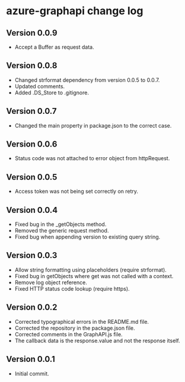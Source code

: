 # azure-graphapi change log

## Version 0.0.9

- Accept a Buffer as request data.

## Version 0.0.8

- Changed strformat dependency from version 0.0.5 to 0.0.7.
- Updated comments.
- Added .DS_Store to .gitignore.

## Version 0.0.7

- Changed the main property in package.json to the correct case.

## Version 0.0.6

- Status code was not attached to error object from httpRequest.

## Version 0.0.5

- Access token was not being set correctly on retry.

## Version 0.0.4

- Fixed bug in the _getObjects method.
- Removed the generic request method.
- Fixed bug when appending version to existing query string.
 
## Version 0.0.3

- Allow string formatting using placeholders (require strformat).
- Fixed bug in getObjects where get was not called with a context.
- Remove log object reference.
- Fixed HTTP status code lookup (require https).

## Version 0.0.2

- Corrected typographical errors in the README.md file.
- Corrected the repository in the package.json file.
- Corrected comments in the GraphAPI.js file.
- The callback data is the response.value and not the response itself.

## Version 0.0.1

- Initial commit.
